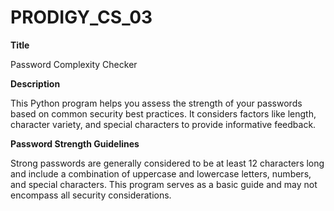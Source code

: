 # PRODIGY_CS_03

**Title**

Password Complexity Checker

**Description**

This Python program helps you assess the strength of your passwords based on common security best practices. It considers factors like length, character variety, and special characters to provide informative feedback.

**Password Strength Guidelines**

Strong passwords are generally considered to be at least 12 characters long and include a combination of uppercase and lowercase letters, numbers, and special characters.
This program serves as a basic guide and may not encompass all security considerations.
